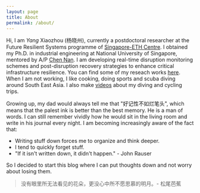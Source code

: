 ```yaml
---
layout: page
title: About
permalink: /about/
---
```


Hi, I am *Yang* Xiaozhou (杨晓州), currently a postdoctoral researcher at the Future Resilient Systems programme of [Singapore-ETH Centre](https://sec.ethz.ch). I obtained my Ph.D. in industrial engineering at National University of Singapore, mentored by A/P [Chen Nan](https://www.eng.nus.edu.sg/isem/staff/chen-nan/).  I am developing real-time disruption monitoring schemes and post-disruption recovery strategies to enhance critical infrastructure resilience. You can find some of my reseach works [here](https://yangxiaozhou.github.io/publication/). When I am not working, I like cooking, doing sports and scuba diving around South East Asia. I also make [videos](https://www.youtube.com/user/a315345751/) about my diving and cycling trips. 

Growing up, my dad would always tell me that "好记性不如烂笔头", which means that the palest ink is better than the best memory. He is a man of words. I can still remember vividly how he would sit in the living room and write in his journal every night. I am becoming increasingly aware of the fact that:
- Writing stuff down forces me to organize and think deeper.
- I tend to quickly forget stuff.
- "If it isn't written down, it didn't happen." - John Rauser

So I decided to start this blog where I can put thoughts down and not worry about losing them. 

> 没有眼里所无法看见的花朵，更没心中所不愿思慕的明月。\- 松尾芭蕉

<script type="text/javascript" id="clustrmaps" src="//clustrmaps.com/map_v2.js?d=uVm0iY606ygkHyRXyKY7n9NxS--WizBHCzBfexdlDOM&cl=ffffff&w=a"></script>